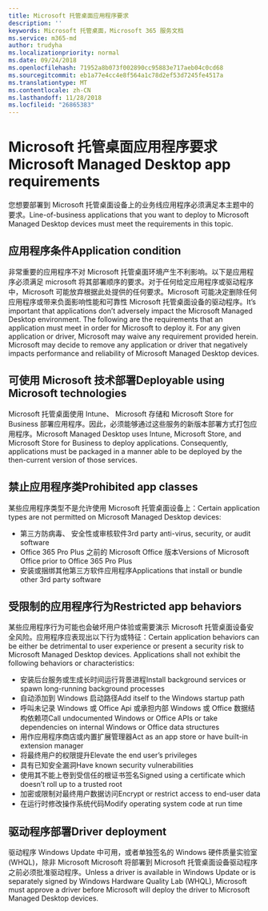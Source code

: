 ```yaml
---
title: Microsoft 托管桌面应用程序要求
description: ''
keywords: Microsoft 托管桌面，Microsoft 365 服务文档
ms.service: m365-md
author: trudyha
ms.localizationpriority: normal
ms.date: 09/24/2018
ms.openlocfilehash: 71952a8b073f002890cc95883e717aeb04c0cd68
ms.sourcegitcommit: eb1a77e4cc4e8f564a1c78d2ef53d7245fe4517a
ms.translationtype: MT
ms.contentlocale: zh-CN
ms.lasthandoff: 11/28/2018
ms.locfileid: "26865383"
---
```

# <a name="microsoft-managed-desktop-app-requirements"></a><span data-ttu-id="b56b3-103">Microsoft 托管桌面应用程序要求</span><span class="sxs-lookup"><span data-stu-id="b56b3-103">Microsoft Managed Desktop app requirements</span></span>

<!--This topic is the target for aka.ms/app-req. This is aka link is used from EA agreeement for MMD. do not delete.-->

<!--Application addendum -->
 
<span data-ttu-id="b56b3-104">您想要部署到 Microsoft 托管桌面设备上的业务线应用程序必须满足本主题中的要求。</span><span class="sxs-lookup"><span data-stu-id="b56b3-104">Line-of-business applications that you want to deploy to Microsoft Managed Desktop devices must meet the requirements in this topic.</span></span> 

## <a name="application-condition"></a><span data-ttu-id="b56b3-105">应用程序条件</span><span class="sxs-lookup"><span data-stu-id="b56b3-105">Application condition</span></span>

<span data-ttu-id="b56b3-p101">非常重要的应用程序不对 Microsoft 托管桌面环境产生不利影响。以下是应用程序必须满足 microsoft 将其部署顺序的要求。对于任何给定应用程序或驱动程序中，Microsoft 可能放弃根据此处提供的任何要求。Microsoft 可能决定删除任何应用程序或带来负面影响性能和可靠性 Microsoft 托管桌面设备的驱动程序。</span><span class="sxs-lookup"><span data-stu-id="b56b3-p101">It’s important that applications don’t adversely impact the Microsoft Managed Desktop environment. The following are the requirements that an application must meet in order for Microsoft to deploy it. For any given application or driver, Microsoft may waive any requirement provided herein. Microsoft may decide to remove any application or driver that negatively impacts performance and reliability of Microsoft Managed Desktop devices.</span></span>

## <a name="deployable-using-microsoft-technologies"></a><span data-ttu-id="b56b3-110">可使用 Microsoft 技术部署</span><span class="sxs-lookup"><span data-stu-id="b56b3-110">Deployable using Microsoft technologies</span></span>

<span data-ttu-id="b56b3-p102">Microsoft 托管桌面使用 Intune、 Microsoft 存储和 Microsoft Store for Business 部署应用程序。因此，必须能够通过这些服务的新版本部署方式打包应用程序。</span><span class="sxs-lookup"><span data-stu-id="b56b3-p102">Microsoft Managed Desktop uses Intune,  Microsoft Store, and  Microsoft Store for Business to deploy applications. Consequently, applications must be packaged in a manner able to be deployed by the then-current version of those services.</span></span>

## <a name="prohibited-app-classes"></a><span data-ttu-id="b56b3-113">禁止应用程序类</span><span class="sxs-lookup"><span data-stu-id="b56b3-113">Prohibited app classes</span></span>

<span data-ttu-id="b56b3-114">某些应用程序类型不是允许使用 Microsoft 托管桌面设备上：</span><span class="sxs-lookup"><span data-stu-id="b56b3-114">Certain application types are not permitted on Microsoft Managed Desktop devices:</span></span>
- <span data-ttu-id="b56b3-115">第三方防病毒、 安全性或审核软件</span><span class="sxs-lookup"><span data-stu-id="b56b3-115">3rd party anti-virus, security, or audit software</span></span>
- <span data-ttu-id="b56b3-116">Office 365 Pro Plus 之前的 Microsoft Office 版本</span><span class="sxs-lookup"><span data-stu-id="b56b3-116">Versions of Microsoft Office prior to Office 365 Pro Plus</span></span>
- <span data-ttu-id="b56b3-117">安装或捆绑其他第三方软件应用程序</span><span class="sxs-lookup"><span data-stu-id="b56b3-117">Applications that install or bundle other 3rd party software</span></span>

## <a name="restricted-app-behaviors"></a><span data-ttu-id="b56b3-118">受限制的应用程序行为</span><span class="sxs-lookup"><span data-stu-id="b56b3-118">Restricted app behaviors</span></span>

<span data-ttu-id="b56b3-p103">某些应用程序行为可能也会破坏用户体验或需要演示 Microsoft 托管桌面设备安全风险。应用程序应表现出以下行为或特征：</span><span class="sxs-lookup"><span data-stu-id="b56b3-p103">Certain application behaviors can be either be detrimental to user experience or present a security risk to Microsoft Managed Desktop devices. Applications shall not exhibit the following behaviors or characteristics:</span></span> 
- <span data-ttu-id="b56b3-121">安装后台服务或生成长时间运行背景进程</span><span class="sxs-lookup"><span data-stu-id="b56b3-121">Install background services or spawn long-running background processes</span></span>
- <span data-ttu-id="b56b3-122">自动添加到 Windows 启动路径</span><span class="sxs-lookup"><span data-stu-id="b56b3-122">Add itself to the Windows startup path</span></span>
- <span data-ttu-id="b56b3-123">呼叫未记录 Windows 或 Office Api 或承担内部 Windows 或 Office 数据结构依赖项</span><span class="sxs-lookup"><span data-stu-id="b56b3-123">Call undocumented Windows or Office APIs or take dependencies on internal Windows or Office data structures</span></span>
- <span data-ttu-id="b56b3-124">用作应用程序商店或内置扩展管理器</span><span class="sxs-lookup"><span data-stu-id="b56b3-124">Act as an app store or have built-in extension manager</span></span>
- <span data-ttu-id="b56b3-125">将最终用户的权限提升</span><span class="sxs-lookup"><span data-stu-id="b56b3-125">Elevate the end user’s privileges</span></span>
- <span data-ttu-id="b56b3-126">具有已知安全漏洞</span><span class="sxs-lookup"><span data-stu-id="b56b3-126">Have known security vulnerabilities</span></span>
- <span data-ttu-id="b56b3-127">使用其不能上卷到受信任的根证书签名</span><span class="sxs-lookup"><span data-stu-id="b56b3-127">Signed using a certificate which doesn’t roll up to a trusted root</span></span>
- <span data-ttu-id="b56b3-128">加密或限制对最终用户数据访问</span><span class="sxs-lookup"><span data-stu-id="b56b3-128">Encrypt or restrict access to end-user data</span></span>
- <span data-ttu-id="b56b3-129">在运行时修改操作系统代码</span><span class="sxs-lookup"><span data-stu-id="b56b3-129">Modify operating system code at run time</span></span>

## <a name="driver-deployment"></a><span data-ttu-id="b56b3-130">驱动程序部署</span><span class="sxs-lookup"><span data-stu-id="b56b3-130">Driver deployment</span></span>

<span data-ttu-id="b56b3-131">驱动程序 Windows Update 中可用，或者单独签名的 Windows 硬件质量实验室 (WHQL)，除非 Microsoft Microsoft 将部署到 Microsoft 托管桌面设备驱动程序之前必须批准驱动程序。</span><span class="sxs-lookup"><span data-stu-id="b56b3-131">Unless a driver is available in Windows Update or is separately signed by Windows Hardware Quality Lab (WHQL), Microsoft must approve a driver before Microsoft will deploy the driver to Microsoft Managed Desktop devices.</span></span>
